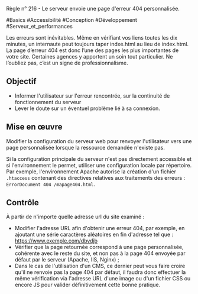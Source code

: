 
Règle n° 216  - Le serveur envoie une page d'erreur 404 personnalisée.

#Basics #Accessibilité #Conception #Développement #Serveur_et_performances

Les erreurs sont inévitables. Même en vérifiant vos liens toutes les dix minutes, un internaute peut toujours taper indxe.html au lieu de index.html. La page d’erreur 404 est donc l’une des pages les plus importantes de votre site. Certaines agences y apportent un soin tout particulier. Ne l’oubliez pas, c’est un signe de professionnalisme.

Objectif
--------

*   Informer l'utilisateur sur l'erreur rencontrée, sur la continuité de fonctionnement du serveur
*   Lever le doute sur un éventuel problème lié à sa connexion.

Mise en œuvre
-------------

Modifier la configuration du serveur web pour renvoyer l'utilisateur vers une page personnalisée lorsque la ressource demandée n'existe pas.

Si la configuration principale du serveur n'est pas directement accessible et si l'environnement le permet, utiliser une configuration locale par répertoire. Par exemple, l'environnement Apache autorise la création d'un fichier `.htaccess` contenant des directives relatives aux traitements des erreurs : `ErrorDocument 404 /mapage404.html`.

Contrôle
--------

À partir de n'importe quelle adresse url du site examiné :

*   Modifier l'adresse URL afin d'obtenir une erreur 404, par exemple, en ajoutant une série caractères aléatoires en fin d'adresse tel que : https://www.exemple.com/dbvdjb
*   Vérifier que la page retournée correspond à une page personnalisée, cohérente avec le reste du site, et non pas à la page 404 envoyée par défaut par le serveur (Apache, IIS, Nginx) ;
*   Dans le cas de l'utilisation d'un CMS, ce dernier peut vous faire croire qu'il ne renvoie pas la page 404 par défaut, il faudra donc effectuer la même vérification via l'adresse URL d'une image ou d'un fichier CSS ou encore JS pour valider définitivement cette bonne pratique.
